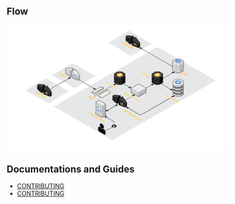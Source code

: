 
## Flow
![image](docs/images/architecture.png)

## Documentations and Guides
- [CONTRIBUTING](docs/CONTRIBUTING.md)
- [CONTRIBUTING](docs/CONTRIBUTING.md)